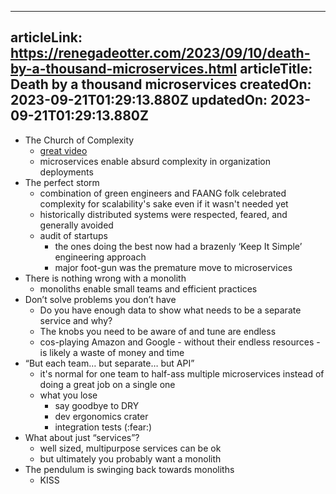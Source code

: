-----------------------
articleLink: https://renegadeotter.com/2023/09/10/death-by-a-thousand-microservices.html
articleTitle: Death by a thousand microservices
createdOn: 2023-09-21T01:29:13.880Z
updatedOn: 2023-09-21T01:29:13.880Z
-----------------------

- The Church of Complexity
  - [great video](https://youtu.be/y8OnoxKotPQ)
  - microservices enable absurd complexity in organization deployments
- The perfect storm
  - combination of green engineers and FAANG folk celebrated complexity for scalability's sake even if it wasn't needed yet
  - historically distributed systems were respected, feared, and generally avoided
  - audit of startups
    - the ones doing the best now had a brazenly ‘Keep It Simple’ engineering approach
    - major foot-gun was the premature move to microservices
- There is nothing wrong with a monolith
  - monoliths enable small teams and efficient practices
- Don’t solve problems you don’t have
  - Do you have enough data to show what needs to be a separate service and why?
  - The knobs you need to be aware of and tune are endless
  - cos-playing Amazon and Google - without their endless resources - is likely a waste of money and time
- “But each team… but separate… but API”
  - it's normal for one team to half-ass multiple microservices instead of doing a great job on a single one
  - what you lose
    - say goodbye to DRY
    - dev ergonomics crater
    - integration tests (:fear:)
- What about just “services”?
  - well sized, multipurpose services can be ok
  - but ultimately you probably want a monolith
- The pendulum is swinging back towards monoliths
  - KISS